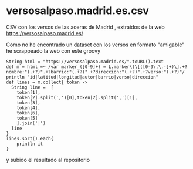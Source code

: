 # versosalpaso.madrid.es.csv
CSV con los versos de las aceras de Madrid , extraidos de la web https://versosalpaso.madrid.es/


Como no he encontrado un dataset con los versos en formato "amigable" he scrappeado la web con este groovy

```
String html = "https://versosalpaso.madrid.es/".toURL().text
def m = html =~ /var marker_([0-9]+) = L.marker\(\[([0-9\,\.-]+)\].+?nombre:"(.+?)".+?barrio:"(.+?)".+?direccion:"(.+?)".+?verso:"(.+?)"/
println "id|latitud|longitud|autor|barrio|verso|direccion"
def lines = m.collect{ token ->
  String line =  [
	token[1],
	token[2].split(',')[0],token[2].split(',')[1],
	token[3],
	token[4],
	token[6],
	token[5]
	].join('|')
  line
}
lines.sort().each{
	println it
}
```
y subido el resultado al repositorio
